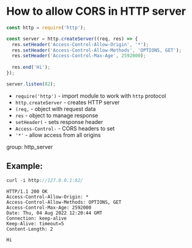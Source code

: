 # How to allow CORS in HTTP server

```js
const http = require('http');

const server = http.createServer((req, res) => {
  res.setHeader('Access-Control-Allow-Origin', '*');
  res.setHeader('Access-Control-Allow-Methods', 'OPTIONS, GET');
  res.setHeader('Access-Control-Max-Age', 2592000);
  
  res.end('Hi');
});

server.listen(82);
```

- `require('http')` - import module to work with `http` protocol
- `http.createServer` - creates HTTP server
- `(req,` - object with request data
- `res` - object to manage response
- `setHeader(` - sets response header
- `Access-Control-` - CORS headers to set
- `'*'` - allow access from all origins

group: http_server

## Example: 
```js
curl -i http://127.0.0.1:82/
```
```
HTTP/1.1 200 OK
Access-Control-Allow-Origin: *
Access-Control-Allow-Methods: OPTIONS, GET
Access-Control-Max-Age: 2592000
Date: Thu, 04 Aug 2022 12:20:44 GMT
Connection: keep-alive
Keep-Alive: timeout=5
Content-Length: 2

Hi
```

